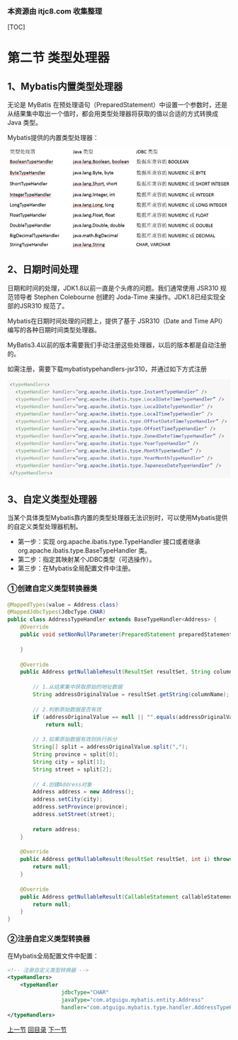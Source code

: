 ### 本资源由 itjc8.com 收集整理
[TOC]



# 第二节 类型处理器

## 1、Mybatis内置类型处理器

无论是 MyBatis 在预处理语句（PreparedStatement）中设置一个参数时，还是从结果集中取出一个值时，都会用类型处理器将获取的值以合适的方式转换成 Java 类型。



Mybatis提供的内置类型处理器：

![images](images/img002.png)



## 2、日期时间处理

日期和时间的处理，JDK1.8以前一直是个头疼的问题。我们通常使用 JSR310 规范领导者 Stephen Colebourne 创建的 Joda-Time 来操作。JDK1.8已经实现全部的JSR310 规范了。

Mybatis在日期时间处理的问题上，提供了基于 JSR310（Date and Time API）编写的各种日期时间类型处理器。

MyBatis3.4以前的版本需要我们手动注册这些处理器，以后的版本都是自动注册的。

如需注册，需要下载mybatistypehandlers-jsr310，并通过如下方式注册

![images](images/img003.png)



## 3、自定义类型处理器

当某个具体类型Mybatis靠内置的类型处理器无法识别时，可以使用Mybatis提供的自定义类型处理器机制。

- 第一步：实现 org.apache.ibatis.type.TypeHandler 接口或者继承 org.apache.ibatis.type.BaseTypeHandler 类。
- 第二步：指定其映射某个JDBC类型（可选操作）。
- 第三步：在Mybatis全局配置文件中注册。



### ①创建自定义类型转换器类

```java
@MappedTypes(value = Address.class)
@MappedJdbcTypes(JdbcType.CHAR)
public class AddressTypeHandler extends BaseTypeHandler<Address> {
    @Override
    public void setNonNullParameter(PreparedStatement preparedStatement, int i, Address address, JdbcType jdbcType) throws SQLException {

    }

    @Override
    public Address getNullableResult(ResultSet resultSet, String columnName) throws SQLException {

        // 1.从结果集中获取原始的地址数据
        String addressOriginalValue = resultSet.getString(columnName);

        // 2.判断原始数据是否有效
        if (addressOriginalValue == null || "".equals(addressOriginalValue))
            return null;

        // 3.如果原始数据有效则执行拆分
        String[] split = addressOriginalValue.split(",");
        String province = split[0];
        String city = split[1];
        String street = split[2];

        // 4.创建Address对象
        Address address = new Address();
        address.setCity(city);
        address.setProvince(province);
        address.setStreet(street);

        return address;
    }

    @Override
    public Address getNullableResult(ResultSet resultSet, int i) throws SQLException {
        return null;
    }

    @Override
    public Address getNullableResult(CallableStatement callableStatement, int i) throws SQLException {
        return null;
    }
}
```



### ②注册自定义类型转换器

在Mybatis全局配置文件中配置：

```xml
<!-- 注册自定义类型转换器 -->
<typeHandlers>
    <typeHandler 
                 jdbcType="CHAR" 
                 javaType="com.atguigu.mybatis.entity.Address" 
                 handler="com.atguigu.mybatis.type.handler.AddressTypeHandler"/>
</typeHandlers>
```



[上一节](verse01.html) [回目录](index.html) [下一节](verse03.html)